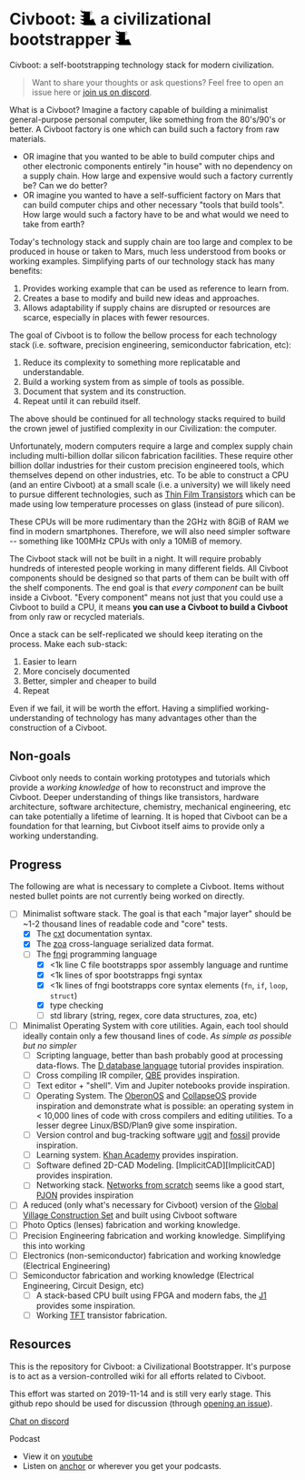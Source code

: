 # Civboot: <img src="Civboot.png" alt="civboot" width="30"/> a civilizational bootstrapper <img src="Civboot.png" alt="civboot" width="30"/>

Civboot: a self-bootstrapping technology stack for modern civilization.

> Want to share your thoughts or ask questions? Feel free to open an issue here
> or [join us on discord][discord].

What is a Civboot? Imagine a factory capable of building a minimalist
general-purpose personal computer, like something from the 80's/90's or better.
A Civboot factory is one which can build such a factory from raw materials.

* OR imagine that you wanted to be able to build computer chips and other
  electronic components entirely "in house" with no dependency on a supply
  chain. How large and expensive would such a factory currently be? Can we do
  better?
* OR imagine you wanted to have a self-sufficient factory on Mars that can build
  computer chips and other necessary "tools that build tools". How large would
  such a factory have to be and what would we need to take from earth?

Today's technology stack and supply chain are too large and complex to be
produced in house or taken to Mars, much less understood from books or working
examples. Simplifying parts of our technology stack has many benefits:

1. Provides working example that can be used as reference to learn from.
2. Creates a base to modify and build new ideas and approaches.
3. Allows adaptability if supply chains are disrupted or resources are scarce,
   especially in places with fewer resources.

The goal of Civboot is to follow the bellow process for each technology stack
(i.e. software, precision engineering, semiconductor fabrication, etc):

1. Reduce its complexity to something more replicatable and understandable.
2. Build a working system from as simple of tools as possible.
3. Document that system and its construction.
4. Repeat until it can rebuild itself.

The above should be continued for all technology stacks required to build the
crown jewel of justified complexity in our Civilization: the computer.

Unfortunately, modern computers require a large and complex supply chain
including multi-billion dollar silicon fabrication facilities. These require
other billion dollar industries for their custom precision engineered tools,
which themselves depend on other industries, etc. To be able to construct a CPU
(and an entire Civboot) at a small scale (i.e. a university) we will likely need
to pursue different technologies, such as [Thin Film Transistors][TFT] which can
be made using low temperature processes on glass (instead of pure silicon).

These CPUs will be more rudimentary than the 2GHz with 8GiB of RAM we find in
modern smartphones. Therefore, we will also need simpler software -- something
like 100MHz CPUs with only a 10MiB of memory.

The Civboot stack will not be built in a night. It will require probably
hundreds of interested people working in many different fields. All Civboot
components should be designed so that parts of them can be built with off the
shelf components. The end goal is that _every component_ can be built inside a
Civboot. "Every component" means not just that you could use a Civboot to build
a CPU, it means **you can use a Civboot to build a Civboot** from only raw or
recycled materials.

Once a stack can be self-replicated we should keep iterating on the process.
Make each sub-stack:

1. Easier to learn
2. More concisely documented
3. Better, simpler and cheaper to build
4. Repeat

Even if we fail, it will be worth the effort. Having a simplified
working-understanding of technology has many advantages other than the
construction of a Civboot.

## Non-goals

Civboot only needs to contain working prototypes and tutorials which provide a
_working knowledge_ of how to reconstruct and improve the Civboot. Deeper
understanding of things like transistors, hardware architecture, software
architecture, chemistry, mechanical engineering, etc can take potentially a
lifetime of learning. It is hoped that Civboot can be a foundation for that
learning, but Civboot itself aims to provide only a working understanding.


## Progress
The following are what is necessary to complete a Civboot. Items without nested
bullet points are not currently being worked on directly.

* [ ] Minimalist software stack. The goal is that each "major layer" should be
  ~1-2 thousand lines of readable code and "core" tests.
  * [x] The [cxt][cxt] documentation syntax.
  * [x] The [zoa][zoa] cross-language serialized data format.
  * [ ] The [fngi][fngi] programming language
    * [X] <1k line C file bootstrapps spor assembly language and runtime
    * [X] <1k lines of spor bootstrapps fngi syntax
    * [X] <1k lines of fngi bootstrapps core syntax elements (`fn`, `if`,
      `loop`, `struct`)
    * [X] type checking
    * [ ] std library (string, regex, core data structures, zoa, etc)
* [ ] Minimalist Operating System with core utilities. Again, each tool should
  ideally contain only a few thousand lines of code. *As simple as possible but
  no simpler*
  * [ ] Scripting language, better than bash probably good at processing
    data-flows. The [D database language][D database language] tutorial provides
    inspiration.
  * [ ] Cross compiling IR compiler, [QBE][QBE] provides inspiration.
  * [ ] Text editor + "shell". Vim and Jupiter notebooks provide inspiration.
  * [ ] Operating System. The [OberonOS][OberonOS] and [CollapseOS][CollapseOS]
    provide inspiration and demonstrate what is possible: an operating system in
    < 10,000 lines of code with cross compilers and editing utilities. To a
    lesser degree Linux/BSD/Plan9 give some inspiration.
  * [ ] Version control and bug-tracking software [ugit][ugit] and
    [fossil][fossil] provide inspiration.
  * [ ] Learning system. [Khan Academy][Khan Academy] provides inspiration.
  * [ ] Software defined 2D-CAD Modeling. [ImplicitCAD][ImplicitCAD] provides
    inspiration.
  * [ ] Networking stack. [Networks from scratch][NFS] seems like a good start,
        [PJON][PJON] provides inspiration
* [ ] A reduced (only what's necessary for Civboot) version of the [Global
  Village Construction Set][OSE] and built using Civboot software
* [ ] Photo Optics (lenses) fabrication and working knowledge.
* [ ] Precision Engineering fabrication and working knowledge. Simplifying this into working
* [ ] Electronics (non-semiconductor) fabrication and working knowledge (Electrical
  Engineering)
* [ ] Semiconductor fabrication and working knowledge (Electrical Engineering,
  Circuit Design, etc)
  * [ ] A stack-based CPU built using FPGA and modern fabs, the [J1][J1]
    provides some inspiration.
  * [ ] Working [TFT][TFT] transistor fabrication.

[cxt]: https://github.com/civboot/cxt
[zoa]: https://github.com/civboot/zoa
[fngi]: https://github.com/civboot/fngi
[QBE]: https://c9x.me/compile/
[OberonOS]: https://en.wikipedia.org/wiki/Oberon_(operating_system)
[CollapseOS]: https://collapseos.org/
[ugit]: https://www.fossil-scm.org/home/doc/trunk/www/index.wiki
[fossil]: https://www.fossil-scm.org/home/doc/trunk/www/index.wiki
[Khan Academy]: https://www.khanacademy.org/
[D database language]: https://www.dcs.warwick.ac.uk/~hugh/TTM/DTATRM.pdf
[NFS]: https://www.networksfromscratch.com/index.html
[PJON]: https://github.com/gioblu/PJON
[OSE]: https://www.opensourceecology.org/gvcs
[TFT]: ./notes/hardware.md#thin-film
[J1]: https://github.com/jamesbowman/j1


## Resources

This is the repository for Civboot: a Civilizational Bootstrapper. It's purpose
is to act as a version-controlled wiki for all efforts related to Civboot.

This effort was started on 2019-11-14 and is still very early stage. This
github repo should be used for discussion (through [opening an issue][issue]).

[Chat on discord][discord]

Podcast
* View it on [youtube][CB youtube]
* Listen on [anchor][CB anchor] or wherever you get your podcasts.

[issue]: https://github.com/civboot/civboot/issues
[CB youtube]: https://www.youtube.com/channel/UCCYYcyLG3MAZahnoKLx3Aaw?view_as=subscriber
[CB anchor]: https://anchor.fm/civboot
[discord]: https://discord.gg/VJD95zsmfy
